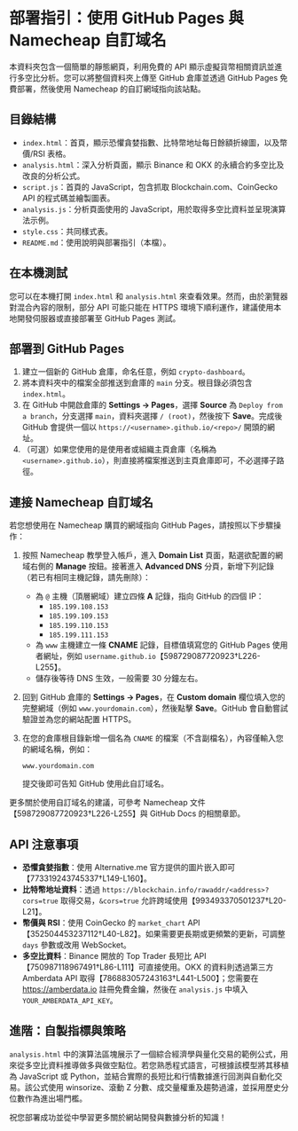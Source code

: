 # 部署指引：使用 GitHub Pages 與 Namecheap 自訂域名

本資料夾包含一個簡單的靜態網頁，利用免費的 API 顯示虛擬貨幣相關資訊並進行多空比分析。您可以將整個資料夾上傳至 GitHub 倉庫並透過 GitHub Pages 免費部署，然後使用 Namecheap 的自訂網域指向該站點。

## 目錄結構

- `index.html`：首頁，顯示恐懼貪婪指數、比特幣地址每日餘額折線圖，以及幣價/RSI 表格。
- `analysis.html`：深入分析頁面，顯示 Binance 和 OKX 的永續合約多空比及改良的分析公式。
- `script.js`：首頁的 JavaScript，包含抓取 Blockchain.com、CoinGecko API 的程式碼並繪製圖表。
- `analysis.js`：分析頁面使用的 JavaScript，用於取得多空比資料並呈現演算法示例。
- `style.css`：共同樣式表。
- `README.md`：使用說明與部署指引（本檔）。

## 在本機測試

您可以在本機打開 `index.html` 和 `analysis.html` 來查看效果。然而，由於瀏覽器對混合內容的限制，部分 API 可能只能在 HTTPS 環境下順利運作，建議使用本地開發伺服器或直接部署至 GitHub Pages 測試。

## 部署到 GitHub Pages

1. 建立一個新的 GitHub 倉庫，命名任意，例如 `crypto-dashboard`。
2. 將本資料夾中的檔案全部推送到倉庫的 `main` 分支。根目錄必須包含 `index.html`。
3. 在 GitHub 中開啟倉庫的 **Settings → Pages**，選擇 **Source** 為 `Deploy from a branch`，分支選擇 `main`，資料夾選擇 `/ (root)`，然後按下 **Save**。完成後 GitHub 會提供一個以 `https://<username>.github.io/<repo>/` 開頭的網址。
4. （可選）如果您使用的是使用者或組織主頁倉庫（名稱為 `<username>.github.io`），則直接將檔案推送到主頁倉庫即可，不必選擇子路徑。

## 連接 Namecheap 自訂域名

若您想使用在 Namecheap 購買的網域指向 GitHub Pages，請按照以下步驟操作：

1. 按照 Namecheap 教學登入帳戶，進入 **Domain List** 頁面，點選欲配置的網域右側的 **Manage** 按鈕。接著進入 **Advanced DNS** 分頁，新增下列記錄（若已有相同主機記錄，請先刪除）：

   - 為 `@` 主機（頂層網域）建立四條 **A** 記錄，指向 GitHub 的四個 IP：
     - `185.199.108.153`
     - `185.199.109.153`
     - `185.199.110.153`
     - `185.199.111.153`
   - 為 `www` 主機建立一條 **CNAME** 記錄，目標值填寫您的 GitHub Pages 使用者網址，例如 `username.github.io`【598729087720923†L226-L255】。
   - 儲存後等待 DNS 生效，一般需要 30 分鐘左右。

2. 回到 GitHub 倉庫的 **Settings → Pages**，在 **Custom domain** 欄位填入您的完整網域（例如 `www.yourdomain.com`），然後點擊 **Save**。GitHub 會自動嘗試驗證並為您的網站配置 HTTPS。

3. 在您的倉庫根目錄新增一個名為 `CNAME` 的檔案（不含副檔名），內容僅輸入您的網域名稱，例如：

   ```
   www.yourdomain.com
   ```

   提交後即可告知 GitHub 使用此自訂域名。

更多關於使用自訂域名的建議，可參考 Namecheap 文件【598729087720923†L226-L255】與 GitHub Docs 的相關章節。

## API 注意事項

- **恐懼貪婪指數**：使用 Alternative.me 官方提供的圖片嵌入即可【773319243745337†L149-L160】。
- **比特幣地址資料**：透過 `https://blockchain.info/rawaddr/<address>?cors=true` 取得交易，`&cors=true` 允許跨域使用【993493370501237†L20-L21】。
- **幣價與 RSI**：使用 CoinGecko 的 `market_chart` API【352504453237112†L40-L82】。如果需要更長期或更頻繁的更新，可調整 `days` 參數或改用 WebSocket。
- **多空比資料**：Binance 開放的 Top Trader 長短比 API【750987118967491†L86-L111】可直接使用。OKX 的資料則透過第三方 Amberdata API 取得【786883057243163†L441-L500】；您需要在
  <https://amberdata.io> 註冊免費金鑰，然後在 `analysis.js` 中填入 `YOUR_AMBERDATA_API_KEY`。

## 進階：自製指標與策略

`analysis.html` 中的演算法區塊展示了一個綜合經濟學與量化交易的範例公式，用來從多空比資料推導做多與做空點位。若您熟悉程式語言，可根據該模型將其移植為 JavaScript 或 Python，並結合實際的長短比和行情數據進行回測與自動化交易。該公式使用 winsorize、滾動 Z 分數、成交量權重及趨勢過濾，並採用歷史分位數作為進出場門檻。

祝您部署成功並從中學習更多關於網站開發與數據分析的知識！